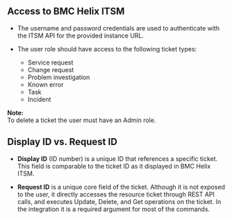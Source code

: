 ## Access to BMC Helix ITSM
- The username and password credentials are used to authenticate with the ITSM API for the provided instance URL. 

- The user role should have access to the following ticket types:
    - Service request
    - Change request
    - Problem investigation
    - Known error
    - Task
    - Incident    

**Note:**  
To delete a ticket the user must have an Admin role. 

## Display ID vs. Request ID
- **Display ID** (ID number) is a unique ID that references a specific ticket. This field is comparable to the ticket ID as it displayed in BMC Helix ITSM.

- **Request ID**  is a unique core field of the ticket. Although it is not exposed to the user, it directly accesses the resource ticket through REST API calls, and executes Update, Delete, and Get operations on the ticket. In the integration it is a required argument for most of the commands.
